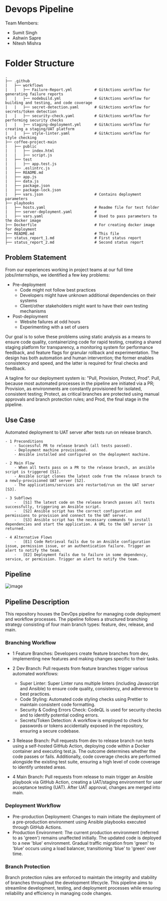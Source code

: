 # Devops Pipeline
Team Members: 
  - Sumit Singh
  - Ashwin Sapre
  - Nitesh Mishra

# Folder Structure

    .
    ├── .github
    |   ├── workflows
    |   |   ├── Failure-Report.yml          # GitActions workflow for generating failure reports
    |   |   ├── nodebuild.yml               # GitActions workflow for building and testing, and code coverage
    |   |   ├── secret-detection.yaml       # GitActions workflow for secrets/token detection
    |   |   ├── security-check.yaml         # GitActions workflow for performing security checks
    |   |   ├── staging-deployment.yml      # GitActions workflow for creating a staging/UAT platform
    |   |   ├── style-linter.yaml           # GitActions workflow for style checking
    ├── coffee-project-main
    |   ├── public
    |   |   ├── index.html
    |   |   ├── script.js
    |   ├── test
    |   |   ├── app.test.js
    |   ├── .eslintrc.js
    |   ├── README.md
    |   ├── app.js
    |   ├── data.js
    |   ├── package.json
    |   ├── package-lock.json
    |   ├── vars.json                       # Contains deployment parameters
    ├── playbooks
    |   ├── hosts.yaml                      # Readme file for test folder
    |   ├── server-deployment.yaml          # 
    |   ├── vars.yaml                       # Used to pass parameters to the docker image
    ├── Dockerfile                          # For creating docker image for deployment
    ├── README.md                           # This file
    ├── status_report_1.md                  # First status report
    ├── status_report_2.md                  # Second status report


## Problem Statement
From our experiences working in project teams at our full time jobs/internships, we identified a few key problems:
  * Pre-deployment
    - Code might not follow best practices
    - Developers might have unknown additional dependencies on their systems
    - Client/other stakeholders might want to have their own testing mechanisms
  * Post-deployment
    - Website failures at odd hours
    - Experimenting with a set of users 
  
  Our goal is to solve these problems using static analysis as a means to ensure code quality, containerizing code for rapid testing, creating a shared staging platform for transparency, a monitoring system for performance feedback, and feature flags for granular rollback and experimentation. The design has both automation and human intervention; the former enables consistency and speed, and the latter is required for final checks and feedback.
  
 A tagline for our deployment system is: "Pull, Provision, Protect, Prod". Pull, because most automated processes in the pipeline are initiated via a PR; Provision, as environments are constantly provisioned for isolated, consistent testing; Protect, as critical branches are protected using manual approvals and branch protection rules; and Prod, the final stage in the pipeline. 

## Use Case
Automated deployment to UAT server after tests run on release branch.

    - 1 Preconditions
        - Successful PR to release branch (all tests passed).
        - Deployment machine provisioned.
        - Ansible installed and configured on the deployment machine.

    - 2 Main Flow
        - When all tests pass on a PR to the release branch, an ansible script is triggered [S1].
        - Ansible script clones the latest code from the release branch to a newly-provisioned UAT server [S2].
        - The applications/services are restarted/run on the UAT server [S3].

    - 3 Subflows
        -   [S1] The latest code on the release branch passes all tests successfully, triggering an Ansible script.
        -   [S2] Ansible script has the correct configuration and permissions to provision and connect to the UAT server.
        -   [S3] Ansible script has the necessary commands to install dependencies and start the application. A URL to the UAT server is returned.
        
    - 4 Alternative Flows
        -   [E1] Code Retrieval fails due to an Ansible configuration issue, permission issue, or an authentication failure. Trigger an alert to notify the team.
        -   [E2] Deployment fails due to failure in some dependency, service, or permission. Trigger an alert to notify the team.



## Pipeline
![image](https://media.github.ncsu.edu/user/26719/files/9e9cbad8-363d-46be-8d97-b7b461dc9394)



## Pipeline Description


This repository houses the DevOps pipeline for managing code deployment and workflow processes. The pipeline follows a structured branching strategy consisting of four main branch types: feature, dev, release, and main.

### Branching Workflow
 - 1 Feature Branches: Developers create feature branches from dev, implementing new features and making changes specific to their tasks.

 - 2 Dev Branch: Pull requests from feature branches trigger various automated workflows:
    - Super Linter: Super Linter runs multiple linters (including Javascript and Ansible) to ensure code quality, consistency, and adherence to best practices.
    - Code Styling: Automated code styling checks using Prettier to maintain consistent code formatting.
    - Security & Coding Errors Check: CodeQL is used for security checks and to identify potential coding errors.
    - Secrets/Token Detection: A workflow is employed to check for passwords or tokens accidentally exposed in the repository, ensuring a secure codebase.

 - 3 Release Branch: Pull requests from dev to release branch run tests using a self-hosted GitHub Action, deploying code within a Docker container and executing test.js. The outcome determines whether the code passes or fails. Additionally, code coverage checks are performed alongside the existing test suite, ensuring a high level of code coverage to identify untested areas.

 - 4 Main Branch: Pull requests from release to main trigger an Ansible playbook via GitHub Action, creating a UAT/staging environment for user acceptance testing (UAT). After UAT approval, changes are merged into main.

### Deployment Workflow
  - Pre-production Deployment: Changes to main initiate the deployment of a pre-production environment using Ansible playbooks executed through GitHub Actions.
  - Production Environment: The current production environment (referred to as 'green') remains unaffected initially. The updated code is deployed to a new 'blue' environment. Gradual traffic migration from 'green' to 'blue' occurs using a load balancer, transitioning 'blue' to 'green' over time.

### Branch Protection
Branch protection rules are enforced to maintain the integrity and stability of branches throughout the development lifecycle.
This pipeline aims to streamline development, testing, and deployment processes while ensuring reliability and efficiency in managing code changes.
